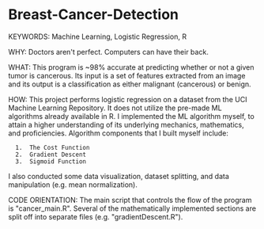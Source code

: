 # Breast-Cancer-Detection

KEYWORDS:  Machine Learning, Logistic Regression, R

WHY:  Doctors aren't perfect.  Computers can have their back.

WHAT:  This program is ~98% accurate at predicting whether or not a given tumor is cancerous.  Its input is a set
of features extracted from an image and its output is a classification as either malignant (cancerous) or benign.

HOW:  This project performs logistic regression on a dataset from the UCI Machine Learning Repository.  It does not utilize the pre-made ML algorithms already available in R.  I implemented the ML algorithm myself, to attain a higher understanding of its underlying mechanics, mathematics, and proficiencies.  Algorithm components that I built myself include:

      1.  The Cost Function
      2.  Gradient Descent
      3.  Sigmoid Function

I also conducted some data visualization, dataset splitting, and data manipulation (e.g. mean normalization).

CODE ORIENTATION:  The main script that controls the flow of the program is "cancer_main.R".  Several of the mathematically
implemented sections are split off into separate files (e.g. "gradientDescent.R").
